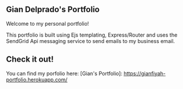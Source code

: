## Gian Delprado's Portfolio

Welcome to my personal portfolio!

This portfolio is built using Ejs templating, Express/Router and uses the SendGrid Api messaging service to send emails to my business email.

## Check it out!

You can find my porfolio here: [Gian's Portfolio]: https://gianfiyah-portfolio.herokuapp.com/
